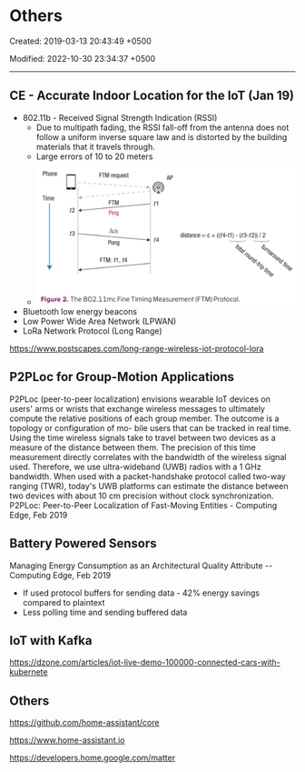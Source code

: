 # Others

Created: 2019-03-13 20:43:49 +0500

Modified: 2022-10-30 23:34:37 +0500

---

## CE - Accurate Indoor Location for the IoT (Jan 19)

- 802.11b - Received Signal Strength Indication (RSSI)
  - Due to multipath fading, the RSSI fall-off from the antenna does not follow a uniform inverse square law and is distorted by the building materials that it travels through.
  - Large errors of 10 to 20 meters
  - ![image](media/Others-image1.png)
- Bluetooth low energy beacons
- Low Power Wide Area Network (LPWAN)
- LoRa Network Protocol (Long Range)

<https://www.postscapes.com/long-range-wireless-iot-protocol-lora>

## P2PLoc for Group-Motion Applications

P2PLoc (peer-to-peer localization) envisions wearable IoT devices on users' arms or wrists that exchange wireless messages to ultimately compute the relative positions of each group member. The outcome is a topology or configuration of mo- bile users that can be tracked in real time.
Using the time wireless signals take to travel between two devices as a measure of the distance between them. The precision of this time measurement directly correlates with the bandwidth of the wireless signal used. Therefore, we use ultra-wideband (UWB) radios with a 1 GHz bandwidth. When used with a packet-handshake protocol called two-way ranging (TWR), today's UWB platforms can estimate the distance between two devices with about 10 cm precision without clock synchronization.
P2PLoc: Peer-to-Peer Localization of Fast-Moving Entities - Computing Edge, Feb 2019

## Battery Powered Sensors

Managing Energy Consumption as an Architectural Quality Attribute -- Computing Edge, Feb 2019

- If used protocol buffers for sending data - 42% energy savings compared to plaintext
- Less polling time and sending buffered data

## IoT with Kafka

<https://dzone.com/articles/iot-live-demo-100000-connected-cars-with-kubernete>

## Others

<https://github.com/home-assistant/core>

<https://www.home-assistant.io>

<https://developers.home.google.com/matter>
